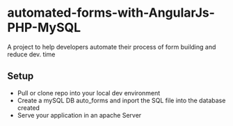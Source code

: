 # automated-forms-with-AngularJs-PHP-MySQL
A project to help developers automate their process of form building and reduce  dev. time
## Setup
- Pull or clone repo into your local dev environment
- Create a mySQL DB auto_forms and inport the SQL file into the database created
- Serve your application in an apache Server
